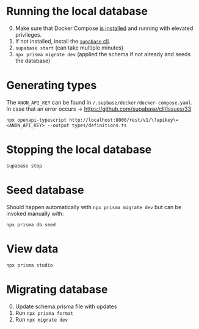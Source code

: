 # Running the local database

0. Make sure that Docker Compose [is installed](https://docs.docker.com/compose/install/) and running with elevated privileges.
1. If not installed, install the [`supabase` cli](https://supabase.io/docs/guides/local-development).
2. `supabase start` (can take multiple minutes)
3. `npx prisma migrate dev` (applied the schema if not already and seeds the database)

# Generating types

The `ANON_API_KEY` can be found in `/.supbase/docker/docker-compose.yaml`.  
In case that an error occurs -> https://github.com/supabase/cli/issues/33

`npx openapi-typescript http://localhost:8000/rest/v1/\?apikey\=<ANON_API_KEY> --output types/definitions.ts`

# Stopping the local database

`supabase stop`

# Seed database

Should happen automatically with `npx prisma migrate dev`
but can be invoked manually with:

`npx prisma db seed`

# View data

`npx prisma studio`

# Migrating database

0. Update schema.prisma file with updates
1. Run `npx prisma format`
2. Run `npx migrate dev`
